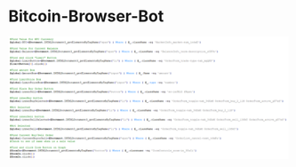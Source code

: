 # Bitcoin-Browser-Bot
![1](https://github.com/Connor9994/Bitcoin-Browser-Bot/blob/main/Photos/1.png)
